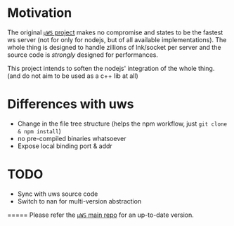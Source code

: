 
# Motivation
The original [`µWS` project](https://github.com/alexhultman/uWebSockets) makes no compromise and states to be the fastest ws server (not for only for nodejs, but of all available implementations). The whole thing is designed to handle zillions of lnk/socket per server and the source code is _strongly_ designed for performances.

This project intends to soften the nodejs' integration of the whole thing. (and do not aim to be used as a c++ lib at all)


# Differences with uws
* Change in the file tree structure (helps the npm workflow, just `git clone & npm install`)
* no pre-compiled binaries whatsoever
* Expose local binding port & addr



# TODO
* Sync with uws source code
* Switch to nan for multi-version abstraction


=====
Please refer the [`µWS` main repo](https://github.com/alexhultman/uWebSockets)  for an up-to-date version.
